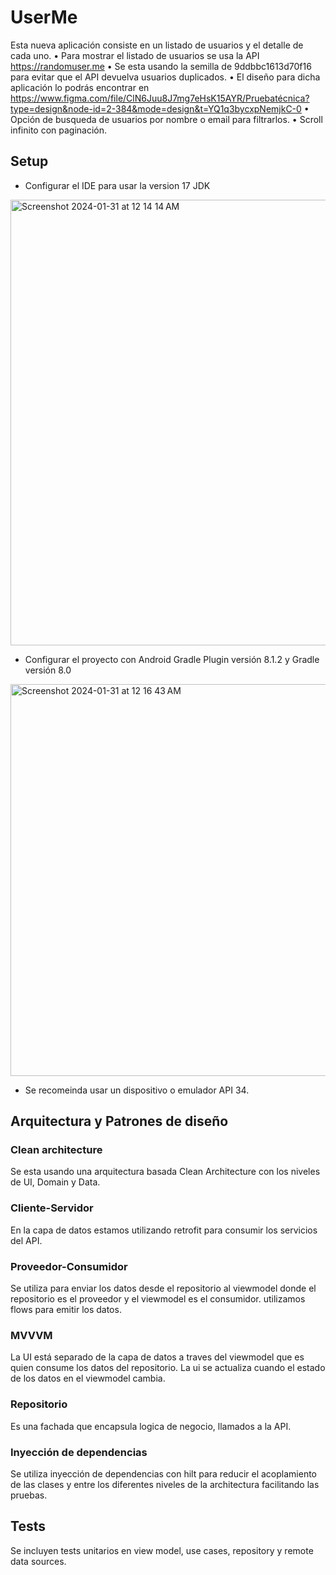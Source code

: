 # UserMe

Esta nueva aplicación consiste en un listado de usuarios y el detalle de
cada uno. 
• Para mostrar el listado de usuarios se usa la API https://randomuser.me
• Se esta usando la semilla de 9ddbbc1613d70f16 para evitar que el API devuelva usuarios duplicados.
• El diseño para dicha aplicación lo podrás encontrar en https://www.figma.com/file/ClN6Juu8J7mg7eHsK15AYR/Pruebatécnica?type=design&node-id=2-384&mode=design&t=YQ1q3bycxpNemjkC-0
• Opción de busqueda de usuarios por nombre o email para filtrarlos.
• Scroll infinito con paginación.

## Setup

- Configurar el IDE para usar la version 17 JDK
<img width="713" alt="Screenshot 2024-01-31 at 12 14 14 AM" src="https://github.com/leinaro/UserMe/assets/8811999/58690292-8621-4ce0-9075-2c7f52414296">

- Configurar el proyecto con Android Gradle Plugin versión 8.1.2 y Gradle versión  8.0
<img width="627" alt="Screenshot 2024-01-31 at 12 16 43 AM" src="https://github.com/leinaro/UserMe/assets/8811999/56324de8-fae5-4dae-afde-531480596a75">

- Se recomeinda usar un dispositivo o emulador API 34.

## Arquitectura y Patrones de diseño

### Clean architecture 
Se esta usando una arquitectura basada Clean Architecture con los niveles de UI, Domain y Data.

### Cliente-Servidor
En la capa de datos estamos utilizando retrofit para consumir los servicios del API.

### Proveedor-Consumidor
Se utiliza para enviar los datos desde el repositorio al viewmodel donde el repositorio es el proveedor y el viewmodel es el consumidor. utilizamos flows para emitir los datos.

### MVVVM
La UI está separado de la capa de datos a traves del viewmodel que es quien consume los datos del repositorio. La ui se actualiza cuando el estado de los datos en el viewmodel cambia.

### Repositorio
Es una fachada que encapsula logica de negocio, llamados a la API.

### Inyección de dependencias 
Se utiliza inyección de dependencias con hilt para reducir el acoplamiento de las clases y entre los diferentes niveles de la architectura facilitando las pruebas.

## Tests
Se incluyen tests unitarios en view model, use cases, repository y remote data sources.


